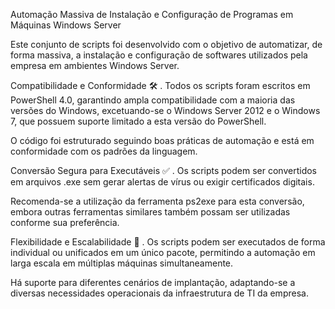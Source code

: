 Automação Massiva de Instalação e Configuração de Programas em Máquinas Windows Server

Este conjunto de scripts foi desenvolvido com o objetivo de automatizar, de forma massiva, a instalação e configuração de softwares utilizados pela empresa em ambientes Windows Server.

Compatibilidade e Conformidade 🛠️
.
Todos os scripts foram escritos em PowerShell 4.0, garantindo ampla compatibilidade com a maioria das versões do Windows, excetuando-se o Windows Server 2012 e o Windows 7, que possuem suporte limitado a esta versão do PowerShell.

O código foi estruturado seguindo boas práticas de automação e está em conformidade com os padrões da linguagem.

Conversão Segura para Executáveis ✅
.
Os scripts podem ser convertidos em arquivos .exe sem gerar alertas de vírus ou exigir certificados digitais.

Recomenda-se a utilização da ferramenta ps2exe para esta conversão, embora outras ferramentas similares também possam ser utilizadas conforme sua preferência.

Flexibilidade e Escalabilidade 🏢
.
Os scripts podem ser executados de forma individual ou unificados em um único pacote, permitindo a automação em larga escala em múltiplas máquinas simultaneamente.

Há suporte para diferentes cenários de implantação, adaptando-se a diversas necessidades operacionais da infraestrutura de TI da empresa.
